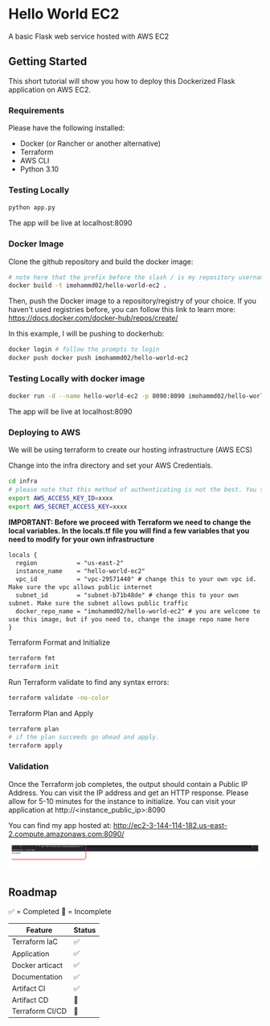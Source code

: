 # Hello World EC2

A basic Flask web service hosted with AWS EC2

## Getting Started

This short tutorial will show you how to deploy this Dockerized Flask application on AWS EC2.

### Requirements
Please have the following installed:
- Docker (or Rancher or another alternative)
- Terraform
- AWS CLI
- Python 3.10

### Testing Locally

```bash
python app.py
```

The app will be live at localhost:8090

### Docker Image

Clone the github repository and build the docker image:

```bash
# note here that the prefix before the slash / is my repository username
docker build -t imohammd02/hello-world-ec2 .
```

Then, push the Docker image to a repository/registry of your choice. If you haven't used registries before, you can follow this link to learn more: https://docs.docker.com/docker-hub/repos/create/

In this example, I will be pushing to dockerhub:

```bash
docker login # follow the prompts to login
docker push docker push imohammd02/hello-world-ec2
```

### Testing Locally with docker image

```bash
docker run -d --name hello-world-ec2 -p 8090:8090 imohammd02/hello-world-ec2:latest
```

The app will be live at localhost:8090

### Deploying to AWS
We will be using terraform to create our hosting infrastructure (AWS ECS)

Change into the infra directory and set your AWS Credentials.
```bash
cd infra
# please note that this method of authenticating is not the best. You should always try to use IAM Role based authentication with AWS.
export AWS_ACCESS_KEY_ID=xxxx
export AWS_SECRET_ACCESS_KEY=xxxx
```

**IMPORTANT: Before we proceed with Terraform we need to change the local variables. In the locals.tf file you will find a few variables that you need to modify for your own infrastructure**

```hcl
locals {
  region           = "us-east-2"
  instance_name    = "hello-world-ec2"
  vpc_id           = "vpc-29571440" # change this to your own vpc id. Make sure the vpc allows public internet
  subnet_id        = "subnet-b71b48de" # change this to your own subnet. Make sure the subnet allows public traffic
  docker_repo_name = "imohammd02/hello-world-ec2" # you are welcome to use this image, but if you need to, change the image repo name here
}
```

Terraform Format and Initialize
```bash
terraform fmt
terraform init
```

Run Terraform validate to find any syntax errors:
```bash
terraform validate -no-color
```

Terraform Plan and Apply
```bash
terraform plan
# if the plan succeeds go ahead and apply. 
terraform apply
```

### Validation

Once the Terraform job completes, the output should contain a Public IP Address. You can visit the IP address and get an HTTP response. Please allow for 5-10 minutes for the instance to initialize. You can visit your application at http://<instance_public_ip>:8090

You can find my app hosted at: http://ec2-3-144-114-182.us-east-2.compute.amazonaws.com:8090/

![hello-world](./hello-world-app.png)

## Roadmap

:white_check_mark: = Completed
:construction:    = Incomplete

| Feature         | Status             |
|-----------------|--------------------|
| Terraform IaC   | :white_check_mark: |
| Application     | :white_check_mark: |
| Docker articact | :white_check_mark: |
| Documentation   | :white_check_mark: |
| Artifact CI     | :white_check_mark: |
| Artifact CD     | :construction:     |
| Terraform CI/CD | :construction:     |


